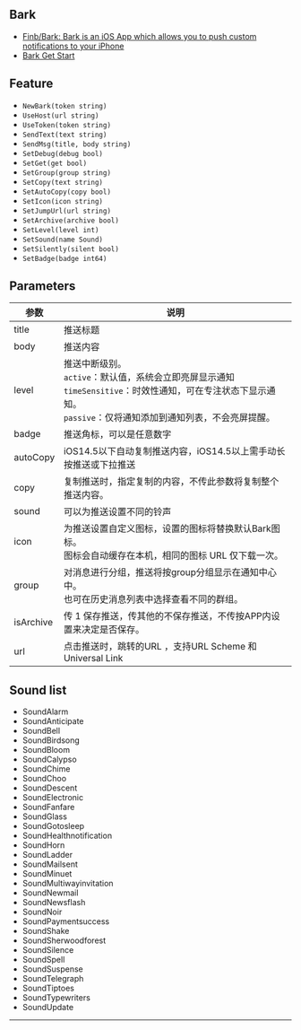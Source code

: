 ## Bark

- [Finb/Bark: Bark is an iOS App which allows you to push custom notifications to your iPhone](https://github.com/Finb/Bark)
- [Bark Get Start](https://bark.day.app/#/)

## Feature

- `NewBark(token string)`
- `UseHost(url string)`
- `UseToken(token string)`
- `SendText(text string)`
- `SendMsg(title, body string)`
- `SetDebug(debug bool)`
- `SetGet(get bool)`
- `SetGroup(group string)`
- `SetCopy(text string)`
- `SetAutoCopy(copy bool)`
- `SetIcon(icon string)`
- `SetJumpUrl(url string)`
- `SetArchive(archive bool)`
- `SetLevel(level int)`
- `SetSound(name Sound)`
- `SetSilently(silent bool)`
- `SetBadge(badge int64)`


## Parameters

| 参数        | 说明                                                                                                        |
|-----------|-----------------------------------------------------------------------------------------------------------|
| title     | 推送标题                                                                                                      |
| body | 推送内容                                                                                                      |
| level | 推送中断级别。<br>`active`：默认值，系统会立即亮屏显示通知 <br>`timeSensitive`：时效性通知，可在专注状态下显示通知。<br>`passive`：仅将通知添加到通知列表，不会亮屏提醒。 |
| badge | 推送角标，可以是任意数字                                                                                              | 
| autoCopy | iOS14.5以下自动复制推送内容，iOS14.5以上需手动长按推送或下拉推送                                                                   |
| copy | 复制推送时，指定复制的内容，不传此参数将复制整个推送内容。                                                                             |
| sound | 可以为推送设置不同的铃声                                                                                              |
| icon | 为推送设置自定义图标，设置的图标将替换默认Bark图标。                                                                              <br>图标会自动缓存在本机，相同的图标 URL 仅下载一次。 |
| group | 对消息进行分组，推送将按group分组显示在通知中心中。                                                                              <br>也可在历史消息列表中选择查看不同的群组。 |
| isArchive | 传 1 保存推送，传其他的不保存推送，不传按APP内设置来决定是否保存。                                                                      |
| url | 点击推送时，跳转的URL ，支持URL Scheme 和 Universal Link                                                               |


## Sound list

- SoundAlarm
- SoundAnticipate
- SoundBell
- SoundBirdsong
- SoundBloom
- SoundCalypso
- SoundChime
- SoundChoo
- SoundDescent
- SoundElectronic
- SoundFanfare
- SoundGlass
- SoundGotosleep
- SoundHealthnotification
- SoundHorn
- SoundLadder
- SoundMailsent
- SoundMinuet
- SoundMultiwayinvitation
- SoundNewmail
- SoundNewsflash
- SoundNoir
- SoundPaymentsuccess
- SoundShake
- SoundSherwoodforest
- SoundSilence
- SoundSpell
- SoundSuspense
- SoundTelegraph
- SoundTiptoes
- SoundTypewriters
- SoundUpdate

----
